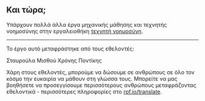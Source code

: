## Και τώρα;

Υπάρχουν πολλά άλλα έργα μηχανικής μάθησης και τεχνητής νοημοσύνης στην εργαλειοθήκη [τεχνητή νοημοσύνη](https://projects.raspberrypi.org/el-GR/pathways/ai-toolkit).

***

Το έργο αυτό μεταφράστηκε από τους εθελοντές:

Σταυρούλα Μισθού
Χρόνης Ποντίκης

Χάρη στους εθελοντές, μπορούμε να δώσουμε σε ανθρώπους σε όλο τον κόσμο την ευκαιρία να μάθουν στη γλώσσα τους. Μπορείτε να μας βοηθήσετε να προσεγγίσουμε περισσότερους ανθρώπους μεταφράζοντας εθελοντικά - περισσότερες πληροφορίες στο [rpf.io/translate](https://rpf.io/translate).